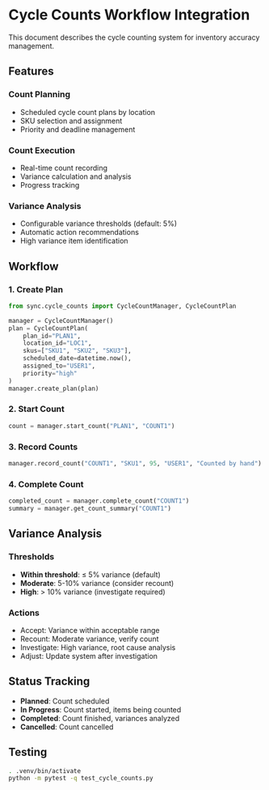 # Cycle Counts Workflow Integration

This document describes the cycle counting system for inventory accuracy management.

## Features

### Count Planning
- Scheduled cycle count plans by location
- SKU selection and assignment
- Priority and deadline management

### Count Execution
- Real-time count recording
- Variance calculation and analysis
- Progress tracking

### Variance Analysis
- Configurable variance thresholds (default: 5%)
- Automatic action recommendations
- High variance item identification

## Workflow

### 1. Create Plan
```python
from sync.cycle_counts import CycleCountManager, CycleCountPlan

manager = CycleCountManager()
plan = CycleCountPlan(
    plan_id="PLAN1",
    location_id="LOC1",
    skus=["SKU1", "SKU2", "SKU3"],
    scheduled_date=datetime.now(),
    assigned_to="USER1",
    priority="high"
)
manager.create_plan(plan)
```

### 2. Start Count
```python
count = manager.start_count("PLAN1", "COUNT1")
```

### 3. Record Counts
```python
manager.record_count("COUNT1", "SKU1", 95, "USER1", "Counted by hand")
```

### 4. Complete Count
```python
completed_count = manager.complete_count("COUNT1")
summary = manager.get_count_summary("COUNT1")
```

## Variance Analysis

### Thresholds
- **Within threshold**: ≤ 5% variance (default)
- **Moderate**: 5-10% variance (consider recount)
- **High**: > 10% variance (investigate required)

### Actions
- Accept: Variance within acceptable range
- Recount: Moderate variance, verify count
- Investigate: High variance, root cause analysis
- Adjust: Update system after investigation

## Status Tracking
- **Planned**: Count scheduled
- **In Progress**: Count started, items being counted
- **Completed**: Count finished, variances analyzed
- **Cancelled**: Count cancelled

## Testing
```bash
. .venv/bin/activate
python -m pytest -q test_cycle_counts.py
```
